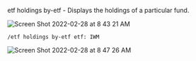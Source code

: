 etf holdings by-etf - Displays the holdings of a particular fund.

![Screen Shot 2022-02-28 at 8 43 21 AM](https://user-images.githubusercontent.com/85772166/156022762-314a13cd-dd54-4aac-8211-8aa89bd4edb4.png)

```
/etf holdings by-etf etf: IWM
```

![Screen Shot 2022-02-28 at 8 47 26 AM](https://user-images.githubusercontent.com/85772166/156023412-96227e32-a803-46b1-9db9-2d3f6182e783.png)
